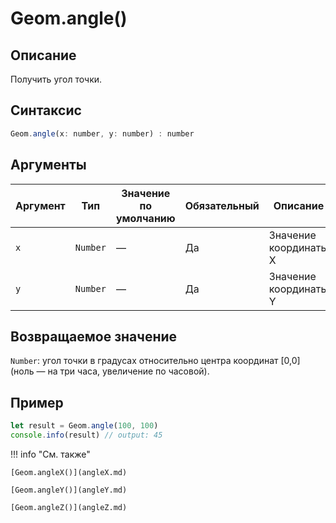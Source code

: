 # Geom.angle()

## Описание
Получить угол точки.

## Синтаксис
```javascript
Geom.angle(x: number, y: number) : number
```

## Аргументы
| Аргумент | Тип    | Значение по умолчанию | Обязательный | Описание                     |
|----------|--------|-----------------------|--------------|------------------------------|
| `x`      | `Number` | —                     | Да           | Значение координаты X        |
| `y`      | `Number` | —                     | Да           | Значение координаты Y        |

## Возвращаемое значение
`Number`: угол точки в градусах относительно центра координат [0,0] (ноль — на три часа, увеличение по часовой).

## Пример
```javascript linenums="1"
let result = Geom.angle(100, 100)
console.info(result) // output: 45
```

!!! info "См. также"

    [Geom.angleX()](angleX.md)

    [Geom.angleY()](angleY.md)
    
    [Geom.angleZ()](angleZ.md)

